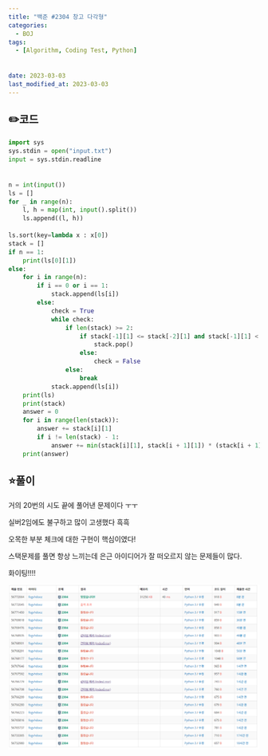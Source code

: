 ```yaml
---
title: "백준 #2304 창고 다각형"
categories:
  - BOJ
tags:
  - [Algorithm, Coding Test, Python]


date: 2023-03-03
last_modified_at: 2023-03-03
---
```

## :pencil2:코드

```python
import sys
sys.stdin = open("input.txt")
input = sys.stdin.readline


n = int(input())
ls = []
for _ in range(n):
    l, h = map(int, input().split())
    ls.append((l, h))

ls.sort(key=lambda x : x[0])
stack = []
if n == 1:
    print(ls[0][1])
else:
    for i in range(n):
        if i == 0 or i == 1:
            stack.append(ls[i])
        else:
            check = True
            while check:
                if len(stack) >= 2:
                    if stack[-1][1] <= stack[-2][1] and stack[-1][1] < ls[i][1]:
                        stack.pop()
                    else:
                        check = False
                else:
                    break
            stack.append(ls[i])
    print(ls)
    print(stack)
    answer = 0
    for i in range(len(stack)):
        answer += stack[i][1]
        if i != len(stack) - 1:
            answer += min(stack[i][1], stack[i + 1][1]) * (stack[i + 1][0] - stack[i][0] - 1)
    print(answer)
```

## :star:풀이

거의 20번의 시도 끝에 풀어낸 문제이다 ㅜㅜ 

실버2임에도 불구하고 많이 고생했다 흑흑

오목한 부분 체크에 대한 구현이 핵심이였다!

스택문제를 풀면 항상 느끼는데 은근 아이디어가 잘 떠오르지 않는 문제들이 많다.

화이팅!!!!

![2304](/assets/images/captured/BOJ/2304.png)
